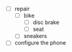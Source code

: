 - [ ] repair
	- [ ] bike
		- [ ] disc brake
		- [ ] seat
	- [ ] sneakers
- [ ] configure the phone
<!--stackedit_data:
eyJoaXN0b3J5IjpbLTIwNDgxMTQ2NjhdfQ==
-->